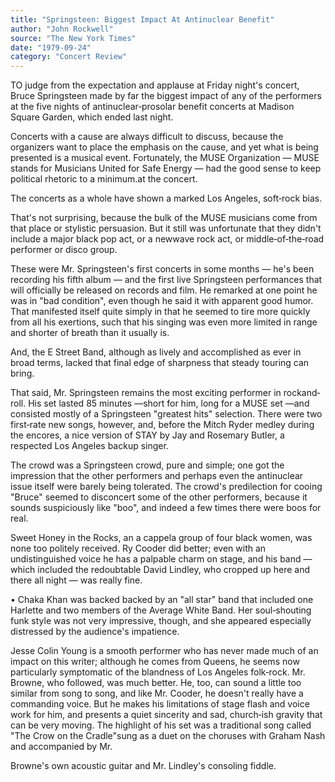 ```yaml
---
title: "Springsteen: Biggest Impact At Antinuclear Benefit"
author: "John Rockwell"
source: "The New York Times"
date: "1979-09-24"
category: "Concert Review"
---
```


TO judge from the expectation and applause at Friday night's concert, Bruce Springsteen made by far the biggest impact of any of the performers at the five nights of antinuclear‐prosolar benefit concerts at Madison Square Garden, which ended last night.

Concerts with a cause are always difficult to discuss, because the organizers want to place the emphasis on the cause, and yet what is being presented is a musical event. Fortunately, the MUSE Organization — MUSE stands for Musicians United for Safe Energy — had the good sense to keep political rhetoric to a minimum.at the concert.

The concerts as a whole have shown a marked Los Angeles, soft‐rock bias.

That's not surprising, because the bulk of the MUSE musicians come from that place or stylistic persuasion. But it still was unfortunate that they didn't include a major black pop act, or a newwave rock act, or middle‐of‐the‐road performer or disco group.

These were Mr. Springsteen's first concerts in some months — he's been recording his fifth album — and the first live Springsteen performances that will officially be released on records and film. He remarked at one point he was in "bad condition", even though he said it with apparent good humor. That manifested itself quite simply in that he seemed to tire more quickly from all his exertions, such that his singing was even more limited in range and shorter of breath than it usually is.

And, the E Street Band, although as lively and accomplished as ever in broad terms, lacked that final edge of sharpness that steady touring can bring.

That said, Mr. Springsteen remains the most exciting performer in rockand‐roll. His set lasted 85 minutes —short for him, long for a MUSE set —and consisted mostly of a Springsteen "greatest hits" selection. There were two first‐rate new songs, however, and, before the Mitch Ryder medley during the encores, a nice version of STAY by Jay and Rosemary Butler, a respected Los Angeles backup singer.

The crowd was a Springsteen crowd, pure and simple; one got the impression that the other performers and perhaps even the antinuclear issue itself were barely being tolerated. The crowd's predilection for cooing "Bruce" seemed to disconcert some of the other performers, because it sounds suspiciously like "boo", and indeed a few times there were boos for real.

Sweet Honey in the Rocks, an a cappela group of four black women, was none too politely received. Ry Cooder did better; even with an undistinguished voice he has a palpable charm on stage, and his band — which included the redoubtable David Lindley, who cropped up here and there all night — was really fine.

• Chaka Khan was backed backed by an "all star" band that included one Harlette and two members of the Average White Band. Her soul‐shouting funk style was not very impressive, though, and she appeared especially distressed by the audience's impatience.

Jesse Colin Young is a smooth performer who has never made much of an impact on this writer; although he comes from Queens, he seems now particularly symptomatic of the blandness of Los Angeles folk‐rock. Mr. Browne, who followed, was much better. He, too, can sound a little too similar from song to song, and like Mr. Cooder, he doesn't really have a commanding voice. But he makes his limitations of stage flash and voice work for him, and presents a quiet sincerity and sad, church‐ish gravity that can be very moving. The highlight of his set was a traditional song called "The Crow on the Cradle"sung as a duet on the choruses with Graham Nash and accompanied by Mr.

Browne's own acoustic guitar and Mr. Lindley's consoling fiddle.
